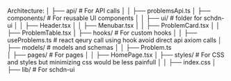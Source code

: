 Architecture:
│   ├── api/             # For API calls
│   │   ├── problemsApi.ts
│   ├── components/      # For reusable UI components
│   │   ├── ui/          # folder for schdn-ui
│   │   ├── Header.tsx
│   │   ├── Menubar.tsx
│   │   ├── ProblemCard.tsx
│   │   ├── ProblemTable.tsx
│   ├── hooks/           # For custom hooks
│   │   ├── useProblems.ts  # react qeury call using hook avoid direct api axiom calls
│   ├── models/          # models and schemas
│   │   ├── Problem.ts   
│   ├── pages/           # For pages
│   │   ├── HomePage.tsx
│   ├── styles/          # For CSS and styles but minimizing css would be less painfull
│   │   ├── index.css
│   ├── lib/           # For schdn-ui

